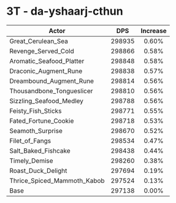 # 3T - da-yshaarj-cthun
| Actor | DPS | Increase |
|---|:---:|:---:|
|Great_Cerulean_Sea|298935|0.60%|
|Revenge_Served_Cold|298866|0.58%|
|Aromatic_Seafood_Platter|298848|0.58%|
|Draconic_Augment_Rune|298838|0.57%|
|Dreambound_Augment_Rune|298814|0.56%|
|Thousandbone_Tongueslicer|298810|0.56%|
|Sizzling_Seafood_Medley|298788|0.56%|
|Feisty_Fish_Sticks|298771|0.55%|
|Fated_Fortune_Cookie|298718|0.53%|
|Seamoth_Surprise|298670|0.52%|
|Filet_of_Fangs|298534|0.47%|
|Salt_Baked_Fishcake|298438|0.44%|
|Timely_Demise|298260|0.38%|
|Roast_Duck_Delight|297694|0.19%|
|Thrice_Spiced_Mammoth_Kabob|297524|0.13%|
|Base|297138|0.00%|
